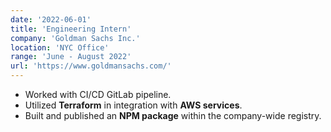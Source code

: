 ```yaml
---
date: '2022-06-01'
title: 'Engineering Intern'
company: 'Goldman Sachs Inc.'
location: 'NYC Office'
range: 'June - August 2022'
url: 'https://www.goldmansachs.com/'
---
```


- Worked with CI/CD GitLab pipeline. 
- Utilized <b>Terraform</b> in integration with <b>AWS services</b>.
- Built and published an <b>NPM package</b> within the company-wide registry.
